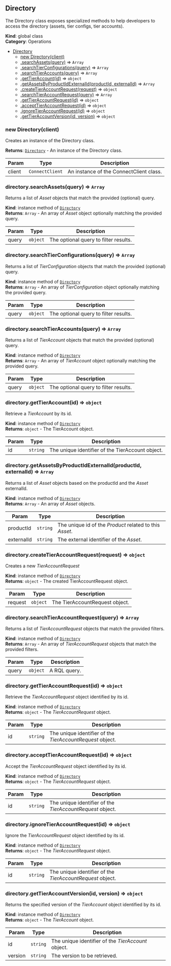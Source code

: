 <a name="Directory"></a>

## Directory
The Directory class exposes specialized methods to help
developers to access the directory (assets, tier configs, tier accounts).

**Kind**: global class  
**Category**: Operations  

* [Directory](#Directory)
    * [new Directory(client)](#new_Directory_new)
    * [.searchAssets(query)](#Directory+searchAssets) ⇒ <code>Array</code>
    * [.searchTierConfigurations(query)](#Directory+searchTierConfigurations) ⇒ <code>Array</code>
    * [.searchTierAccounts(query)](#Directory+searchTierAccounts) ⇒ <code>Array</code>
    * [.getTierAccount(id)](#Directory+getTierAccount) ⇒ <code>object</code>
    * [.getAssetsByProductIdExternalId(productId, externalId)](#Directory+getAssetsByProductIdExternalId) ⇒ <code>Array</code>
    * [.createTierAccountRequest(request)](#Directory+createTierAccountRequest) ⇒ <code>object</code>
    * [.searchTierAccountRequest(query)](#Directory+searchTierAccountRequest) ⇒ <code>Array</code>
    * [.getTierAccountRequest(id)](#Directory+getTierAccountRequest) ⇒ <code>object</code>
    * [.acceptTierAccountRequest(id)](#Directory+acceptTierAccountRequest) ⇒ <code>object</code>
    * [.ignoreTierAccountRequest(id)](#Directory+ignoreTierAccountRequest) ⇒ <code>object</code>
    * [.getTierAccountVersion(id, version)](#Directory+getTierAccountVersion) ⇒ <code>object</code>

<a name="new_Directory_new"></a>

### new Directory(client)
Creates an instance of the Directory class.

**Returns**: [<code>Directory</code>](#Directory) - An instance of the Directory class.  

| Param | Type | Description |
| --- | --- | --- |
| client | <code>ConnectClient</code> | An instance of the ConnectClient class. |

<a name="Directory+searchAssets"></a>

### directory.searchAssets(query) ⇒ <code>Array</code>
Returns a list of *Asset* objects that match the provided
(optional) query.

**Kind**: instance method of [<code>Directory</code>](#Directory)  
**Returns**: <code>Array</code> - An array of *Asset* object optionally matching the provided query.  

| Param | Type | Description |
| --- | --- | --- |
| query | <code>object</code> | The optional query to filter results. |

<a name="Directory+searchTierConfigurations"></a>

### directory.searchTierConfigurations(query) ⇒ <code>Array</code>
Returns a list of *TierConfiguration* objects that match the provided
(optional) query.

**Kind**: instance method of [<code>Directory</code>](#Directory)  
**Returns**: <code>Array</code> - An array of *TierConfiguration* object optionally
                              matching the provided query.  

| Param | Type | Description |
| --- | --- | --- |
| query | <code>object</code> | The optional query to filter results. |

<a name="Directory+searchTierAccounts"></a>

### directory.searchTierAccounts(query) ⇒ <code>Array</code>
Returns a list of *TierAccount* objects that match the provided
(optional) query.

**Kind**: instance method of [<code>Directory</code>](#Directory)  
**Returns**: <code>Array</code> - An array of *TierAccount* object optionally matching the provided query.  

| Param | Type | Description |
| --- | --- | --- |
| query | <code>object</code> | The optional query to filter results. |

<a name="Directory+getTierAccount"></a>

### directory.getTierAccount(id) ⇒ <code>object</code>
Retrieve a *TierAccount* by its id.

**Kind**: instance method of [<code>Directory</code>](#Directory)  
**Returns**: <code>object</code> - The TierAccount object.  

| Param | Type | Description |
| --- | --- | --- |
| id | <code>string</code> | The unique identifier of the TierAccount object. |

<a name="Directory+getAssetsByProductIdExternalId"></a>

### directory.getAssetsByProductIdExternalId(productId, externalId) ⇒ <code>Array</code>
Returns a list of *Asset* objects based on the productId and
the *Asset* externalId.

**Kind**: instance method of [<code>Directory</code>](#Directory)  
**Returns**: <code>Array</code> - An array of *Asset* objects.  

| Param | Type | Description |
| --- | --- | --- |
| productId | <code>string</code> | The unique id of the *Product* related to this *Asset*. |
| externalId | <code>string</code> | The external identifier of the *Asset*. |

<a name="Directory+createTierAccountRequest"></a>

### directory.createTierAccountRequest(request) ⇒ <code>object</code>
Creates a new *TierAccountRequest*

**Kind**: instance method of [<code>Directory</code>](#Directory)  
**Returns**: <code>object</code> - The created TierAccountRequest object.  

| Param | Type | Description |
| --- | --- | --- |
| request | <code>object</code> | The TierAccountRequest object. |

<a name="Directory+searchTierAccountRequest"></a>

### directory.searchTierAccountRequest(query) ⇒ <code>Array</code>
Returns a list of *TierAccountRequest* objects that match the provided
filters.

**Kind**: instance method of [<code>Directory</code>](#Directory)  
**Returns**: <code>Array</code> - An array of *TierAccountRequest* objects
                           that match the provided filters.  

| Param | Type | Description |
| --- | --- | --- |
| query | <code>object</code> | A RQL query. |

<a name="Directory+getTierAccountRequest"></a>

### directory.getTierAccountRequest(id) ⇒ <code>object</code>
Retrieve the *TierAccountRequest* object identified by its id.

**Kind**: instance method of [<code>Directory</code>](#Directory)  
**Returns**: <code>object</code> - The *TierAccountRequest* object.  

| Param | Type | Description |
| --- | --- | --- |
| id | <code>string</code> | The unique identifier of the *TierAccountRequest* object. |

<a name="Directory+acceptTierAccountRequest"></a>

### directory.acceptTierAccountRequest(id) ⇒ <code>object</code>
Accept the *TierAccountRequest* object identified by its id.

**Kind**: instance method of [<code>Directory</code>](#Directory)  
**Returns**: <code>object</code> - The *TierAccountRequest* object.  

| Param | Type | Description |
| --- | --- | --- |
| id | <code>string</code> | The unique identifier of the *TierAccountRequest* object. |

<a name="Directory+ignoreTierAccountRequest"></a>

### directory.ignoreTierAccountRequest(id) ⇒ <code>object</code>
Ignore the *TierAccountRequest* object identified by its id.

**Kind**: instance method of [<code>Directory</code>](#Directory)  
**Returns**: <code>object</code> - The *TierAccountRequest* object.  

| Param | Type | Description |
| --- | --- | --- |
| id | <code>string</code> | The unique identifier of the *TierAccountRequest* object. |

<a name="Directory+getTierAccountVersion"></a>

### directory.getTierAccountVersion(id, version) ⇒ <code>object</code>
Returns the specified version of the *TierAccount* object identified by its id.

**Kind**: instance method of [<code>Directory</code>](#Directory)  
**Returns**: <code>object</code> - The *TierAccount* object.  

| Param | Type | Description |
| --- | --- | --- |
| id | <code>string</code> | The unique identifier of the *TierAccount* object. |
| version | <code>string</code> | The version to be retrieved. |

